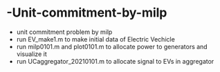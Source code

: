 # -Unit-commitment-by-milp
+ unit commitment problem by milp
+ run EV_make1.m to make initial data of Electric Vechicle
+ run milp0101.m and plot0101.m to allocate power to generators and visualize it
+ run UCaggregator_20210101.m to allocate signal to EVs in aggregator
